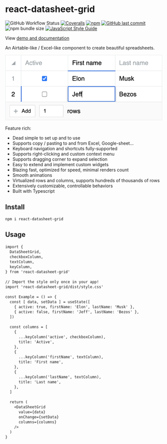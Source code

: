 # react-datasheet-grid

![GitHub Workflow Status](https://img.shields.io/github/actions/workflow/status/nick-keller/react-datasheet-grid/tests.yml?branch=master)
[![Coveralls](https://img.shields.io/coveralls/github/nick-keller/react-datasheet-grid)](https://coveralls.io/github/nick-keller/react-datasheet-grid)
[![npm](https://img.shields.io/npm/dm/react-datasheet-grid)](https://www.npmjs.com/package/react-datasheet-grid)
[![GitHub last commit](https://img.shields.io/github/last-commit/nick-keller/react-datasheet-grid)](https://github.com/nick-keller/react-datasheet-grid)
![npm bundle size](https://img.shields.io/bundlephobia/min/react-datasheet-grid)
[![JavaScript Style Guide](https://img.shields.io/badge/code_style-standard-brightgreen.svg)](https://standardjs.com)

View [demo and documentation](https://react-datasheet-grid.netlify.app/)

An Airtable-like / Excel-like component to create beautiful spreadsheets.

![Preview](./images/preview.png)

Feature rich:
- Dead simple to set up and to use
- Supports copy / pasting to and from Excel, Google-sheet...
- Keyboard navigation and shortcuts fully-supported
- Supports right-clicking and custom context menu
- Supports dragging corner to expand selection
- Easy to extend and implement custom widgets
- Blazing fast, optimized for speed, minimal renders count
- Smooth animations
- Virtualized rows and columns, supports hundreds of thousands of rows
- Extensively customizable, controllable behaviors
- Built with Typescript

## Install

```bash
npm i react-datasheet-grid
```

## Usage

```tsx
import {
  DataSheetGrid,
  checkboxColumn,
  textColumn,
  keyColumn,
} from 'react-datasheet-grid'

// Import the style only once in your app!
import 'react-datasheet-grid/dist/style.css'

const Example = () => {
  const [ data, setData ] = useState([
    { active: true, firstName: 'Elon', lastName: 'Musk' },
    { active: false, firstName: 'Jeff', lastName: 'Bezos' },
  ])

  const columns = [
    {
      ...keyColumn('active', checkboxColumn),
      title: 'Active',
    },
    {
      ...keyColumn('firstName', textColumn),
      title: 'First name',
    },
    {
      ...keyColumn('lastName', textColumn),
      title: 'Last name',
    },
  ]

  return (
    <DataSheetGrid
      value={data}
      onChange={setData}
      columns={columns}
    />
  )
}
```
